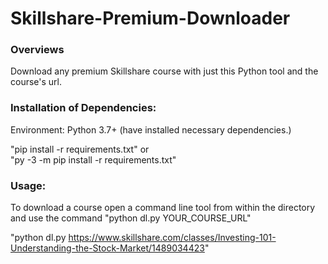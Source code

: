 # Skillshare-Premium-Downloader
<h3>Overviews</h3>
Download any premium Skillshare course with just this Python tool and the course's url.

<h3>Installation of Dependencies:</h3>

Environment: Python 3.7+ (have installed necessary dependencies.)
  
"pip install -r requirements.txt" 
or  
"py -3 -m pip install -r requirements.txt"  


<h3>Usage:</h3>
To download a course open a command line tool from within the directory and use the command "python dl.py YOUR_COURSE_URL"

"python dl.py https://www.skillshare.com/classes/Investing-101-Understanding-the-Stock-Market/1489034423"
